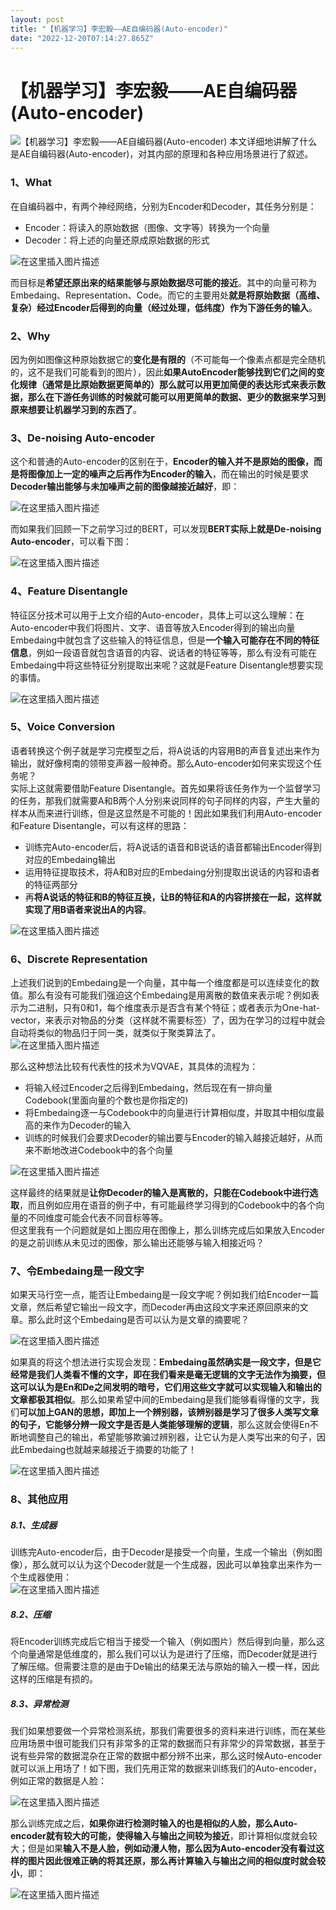 ```yaml
---
layout: post
title: "【机器学习】李宏毅——AE自编码器(Auto-encoder)"
date: "2022-12-20T07:14:27.865Z"
---
```

【机器学习】李宏毅——AE自编码器(Auto-encoder)
===============================

![【机器学习】李宏毅——AE自编码器(Auto-encoder)](https://img2023.cnblogs.com/blog/2966067/202212/2966067-20221220101414071-1819338266.png) 本文详细地讲解了什么是AE自编码器(Auto-encoder)，对其内部的原理和各种应用场景进行了叙述。

### 1、What

在自编码器中，有两个神经网络，分别为Encoder和Decoder，其任务分别是：

*   Encoder：将读入的原始数据（图像、文字等）转换为一个向量
*   Decoder：将上述的向量还原成原始数据的形式

![在这里插入图片描述](https://img-blog.csdnimg.cn/1242320cf1aa4af59519bd449d833387.png#pic_center)

而目标是**希望还原出来的结果能够与原始数据尽可能的接近**。其中的向量可称为Embedaing、Representation、Code。而它的主要用处**就是将原始数据（高维、复杂）经过Encoder后得到的向量（经过处理，低纬度）作为下游任务的输入**。

### 2、Why

因为例如图像这种原始数据它的**变化是有限的**（不可能每一个像素点都是完全随机的，这不是我们可能看到的图片），因此**如果AutoEncoder能够找到它们之间的变化规律（通常是比原始数据更简单的）那么就可以用更加简便的表达形式来表示数据，那么在下游任务训练的时候就可能可以用更简单的数据、更少的数据来学习到原来想要让机器学习到的东西了**。

### 3、De-noising Auto-encoder

这个和普通的Auto-encoder的区别在于，**Encoder的输入并不是原始的图像，而是将图像加上一定的噪声之后再作为Encoder的输入**，而在输出的时候是要求**Decoder输出能够与未加噪声之前的图像越接近越好**，即：

![在这里插入图片描述](https://img-blog.csdnimg.cn/23083e22c35e458c94b8e8990bdb1cd5.png#pic_center)

而如果我们回顾一下之前学习过的BERT，可以发现**BERT实际上就是De-noising Auto-encoder**，可以看下图：

![在这里插入图片描述](https://img-blog.csdnimg.cn/88ac4752d66e4bf4bc86816f13d00049.png#pic_center)

### 4、Feature Disentangle

特征区分技术可以用于上文介绍的Auto-encoder，具体上可以这么理解：在Auto-encoder中我们将图片、文字、语音等放入Encoder得到的输出向量Embedaing中就包含了这些输入的特征信息，但是**一个输入可能存在不同的特征信息**，例如一段语音就包含语音的内容、说话者的特征等等，那么有没有可能在Embedaing中将这些特征分别提取出来呢？这就是Feature Disentangle想要实现的事情。

![在这里插入图片描述](https://img-blog.csdnimg.cn/ffe12b835bc94148bb5d6f603d30822a.png#pic_center)

### 5、Voice Conversion

语者转换这个例子就是学习完模型之后，将A说话的内容用B的声音复述出来作为输出，就好像柯南的领带变声器一般神奇。那么Auto-encoder如何来实现这个任务呢？  
实际上这就需要借助Feature Disentangle。首先如果将该任务作为一个监督学习的任务，那我们就需要A和B两个人分别来说同样的句子同样的内容，产生大量的样本从而来进行训练，但是这显然是不可能的！因此如果我们利用Auto-encoder和Feature Disentangle，可以有这样的思路：

*   训练完Auto-encoder后，将A说话的语音和B说话的语音都输出Encoder得到对应的Embedaing输出
*   运用特征提取技术，将A和B对应的Embedaing分别提取出说话的内容和语者的特征两部分
*   再**将A说话的特征和B的特征互换，让B的特征和A的内容拼接在一起，这样就实现了用B语者来说出A的内容**。

![在这里插入图片描述](https://img-blog.csdnimg.cn/43e361c67f364253abf838609312665f.png#pic_center)

### 6、Discrete Representation

上述我们说到的Embedaing是一个向量，其中每一个维度都是可以连续变化的数值。那么有没有可能我们强迫这个Embedaing是用离散的数值来表示呢？例如表示为二进制，只有0和1，每个维度表示是否含有某个特征；或者表示为One-hat-vector，来表示对物品的分类（这样就不需要标签）了，因为在学习的过程中就会自动将类似的物品归于同一类，就类似于聚类算法了。  
![在这里插入图片描述](https://img-blog.csdnimg.cn/98eb968af17e40d385ee2ec4678aba78.png#pic_center)

那么这种想法比较有代表性的技术为VQVAE，其具体的流程为：

*   将输入经过Encoder之后得到Embedaing，然后现在有一排向量Codebook(里面向量的个数也是你指定的)
*   将Embedaing逐一与Codebook中的向量进行计算相似度，并取其中相似度最高的来作为Decoder的输入
*   训练的时候我们会要求Decoder的输出要与Encoder的输入越接近越好，从而来不断地改进Codebook中的各个向量

![在这里插入图片描述](https://img-blog.csdnimg.cn/4a46716156c24192ad03a047cbfeac8e.png#pic_center)

这样最终的结果就是**让你Decoder的输入是离散的，只能在Codebook中进行选取**，而且例如应用在语音的例子中，有可能最终学习得到的Codebook中的各个向量的不同维度可能会代表不同音标等等。  
但这里我有一个问题就是如上图应用在图像上，那么训练完成后如果放入Encoder的是之前训练从未见过的图像，那么输出还能够与输入相接近吗？

### 7、令Embedaing是一段文字

如果天马行空一点，能否让Embedaing是一段文字呢？例如我们给Encoder一篇文章，然后希望它输出一段文字，而Decoder再由这段文字来还原回原来的文章。那么此时这个Embedaing是否可以认为是文章的摘要呢？

![在这里插入图片描述](https://img-blog.csdnimg.cn/fcb6f96b1d6946f18f66763965488d75.png#pic_center)

如果真的将这个想法进行实现会发现：**Embedaing虽然确实是一段文字，但是它经常是我们人类看不懂的文字，即在我们看来是毫无逻辑的文字无法作为摘要，但这可以认为是En和De之间发明的暗号，它们用这些文字就可以实现输入和输出的文章都极其相似**。那么如果希望中间的Embedaing是我们能够看得懂的文字，我们**可以加上GAN的思想，即加上一个辨别器，该辨别器是学习了很多人类写文章的句子，它能够分辨一段文字是否是人类能够理解的逻辑**，那么这就会使得En不断地调整自己的输出，希望能够欺骗过辨别器，让它认为是人类写出来的句子，因此Embedaing也就越来越接近于摘要的功能了！

![在这里插入图片描述](https://img-blog.csdnimg.cn/042d69a0e35048aa85963bf2fabd660c.png#pic_center)

### 8、其他应用

##### 8.1、生成器

训练完Auto-encoder后，由于Decoder是接受一个向量，生成一个输出（例如图像），那么就可以认为这个Decoder就是一个生成器，因此可以单独拿出来作为一个生成器使用：  
![在这里插入图片描述](https://img-blog.csdnimg.cn/eaa8033e0b304dd4b228d0df5c8f8b64.png#pic_center)

##### 8.2、压缩

将Encoder训练完成后它相当于接受一个输入（例如图片）然后得到向量，那么这个向量通常是低维度的，那么我们可以认为是进行了压缩，而Decoder就是进行了解压缩。但需要注意的是由于De输出的结果无法与原始的输入一模一样，因此这样的压缩是有损的。

##### 8.3、异常检测

我们如果想要做一个异常检测系统，那我们需要很多的资料来进行训练，而在某些应用场景中很可能我们只有非常多的正常的数据而只有非常少的异常数据，甚至于说有些异常的数据混杂在正常的数据中都分辨不出来，那么这时候Auto-encoder就可以派上用场了！如下图，我们先用正常的数据来训练我们的Auto-encoder，例如正常的数据是人脸：

![在这里插入图片描述](https://img-blog.csdnimg.cn/c36c8828c0f24f6ab768f8771e64b9b1.png#pic_center)

那么训练完成之后，**如果你进行检测时输入的也是相似的人脸，那么Auto-encoder就有较大的可能，使得输入与输出之间较为接近**，即计算相似度就会较大；但是如果**输入不是人脸，例如动漫人物，那么因为Auto-encoder没有看过这样的图片因此很难正确的将其还原，那么再计算输入与输出之间的相似度时就会较小**，即：

![在这里插入图片描述](https://img-blog.csdnimg.cn/3abff810b7dc4e6bbab3d4730402c356.png#pic_center)